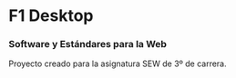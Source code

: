 <h1>F1 Desktop</h1>
<h3>Software y Estándares para la Web</h3>

Proyecto creado para la asignatura SEW de 3º de carrera.
